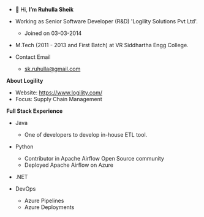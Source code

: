 - 👋 Hi, **I’m Ruhulla Sheik**

* Working as Senior Software Developer (R&D) 'Logility Solutions Pvt Ltd'.

    - Joined on 03-03-2014

* M.Tech (2011 - 2013 and First Batch) at VR Siddhartha Engg College.

* Contact Email

    - sk.ruhulla@gmail.com

**About Logility**

* Website: https://www.logility.com/
* Focus: Supply Chain Management

**Full Stack Experience**

* Java
   * One of developers to develop in-house ETL tool.
* Python
   * Contributor in Apache Airflow Open Source community
   * Deployed Apache Airflow on Azure
* .NET
* DevOps

  * Azure Pipelines
  * Azure Deployments
